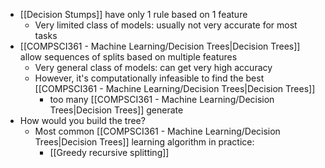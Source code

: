 - [[Decision Stumps]] have only 1 rule based on 1 feature
	- Very limited class of models: usually not very accurate for most tasks
- [[COMPSCI361 - Machine Learning/Decision Trees|Decision Trees]] allow sequences of splits based on multiple features
	- Very general class of models: can get very high accuracy
	- However, it's computationally infeasible to find the best [[COMPSCI361 - Machine Learning/Decision Trees|Decision Trees]]
		- too many [[COMPSCI361 - Machine Learning/Decision Trees|Decision Trees]] generate
- How would you build the tree?
	- Most common [[COMPSCI361 - Machine Learning/Decision Trees|Decision Trees]] learning algorithm in practice:
		- [[Greedy recursive splitting]]